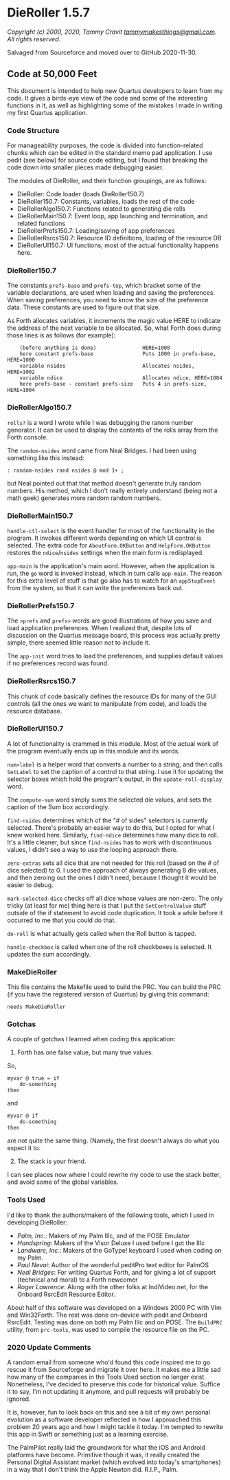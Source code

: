 # DieRoller 1.5.7

_Copyright (c) 2000, 2020, Tammy Cravit <tammymakesthings@gmail.com>._
_All rights reserved._

Salvaged from Sourceforce and moved over to GitHub 2020-11-30.

## Code at 50,000 Feet

This document is intended to help new Quartus developers to learn from
my code. It gives a birds-eye view of the code and some of the
interesting functions in it, as well as highlighting some of the
mistakes I made in writing my first Quartus application.

### Code Structure

For manageability purposes, the code is divided into function-related
chunks which can be edited in the standard memo pad application. I use
pedit (see below) for source code editing, but I found that breaking
the code down into smaller pieces made debugging easier.

The modules of DieRoller, and their function groupings, are as
follows:

- DieRoller: Code loader (loads DieRoller150.7)
- DieRoller150.7: Constants, variables, loads the rest of the code
- DieRollerAlgo150.7: Functions related to generating die rolls
- DieRollerMain150.7: Event loop, app launching and termination, and related functions
- DieRollerPrefs150.7: Loading/saving of app preferences
- DieRollerRsrcs150.7: Resource ID definitions, loading of the resource DB
- DieRollerUI150.7: UI functions; most of the actual functionality happens here.

### DieRoller150.7

The constants `prefs-base` and `prefs-top`, which bracket some of the variable
declarations, are used when loading and saving the preferences. When saving
preferences, you need to know the size of the preference data. These constants
are used to figure out that size.

As Forth allocates variables, it increments the magic value HERE to indicate
the address of the next variable to be allocated. So, what Forth does during
those lines is as follows (for example):

```
    (before anything is done)               HERE=1000
    here constant prefs-base                Puts 1000 in prefs-base, HERE=1000
    variable nsides                         Allocates nsides, HERE=1002
    variable ndice                          Allocates ndice, HERE=1004
    here prefs-base - constant prefs-size   Puts 4 in prefs-size, HERE=1004
```

### DieRollerAlgo150.7

`rolls?` is a word I wrote while I was debugging the ranom number generator. It
can be used to display the contents of the rolls array from the Forth console.

The `random-nsides` word came from Neal Bridges. I had been using something like
this instead:

```forth
: random-nsides rand nsides @ mod 1+ ;
```

but Neal pointed out that that method doesn't generate truly random
numbers. His method, which I don't really entirely understand (being not a
math geek) generates more random random numbers.

### DieRollerMain150.7

`handle-ctl-select` is the event handler for most of the functionality in the
program. It invokes different words depending on which UI control is
selected. The extra code for `AboutForm.OKButton` and `HelpForm.OKButton`
restores the `ndice`/`nsides` settings when the main form is redisplayed.

`app-main` is the application's main word. However, when the application is
run, the `go` word is invoked instead, which in turn calls `app-main`. The
reason for this extra level of stuff is that go also has to watch for an
`appStopEvent` from the system, so that it can write the preferences back out.

### DieRollerPrefs150.7

The `>prefs` and `prefs>` words are good illustrations of how you save and load
application preferences. When I realized that, despite lots of discussion on
the Quartus message board, this process was actually pretty simple, there
seemed little reason not to include it.

The `app-init` word tries to load the preferences, and supplies default values
if no preferences record was found.

### DieRollerRsrcs150.7

This chunk of code basically defines the resource IDs for many of the GUI
controls (all the ones we want to manipulate from code), and loads the
resource database.

### DieRollerUI150.7

A lot of functionality is crammed in this module. Most of the actual work of
the program eventually ends up in this module and its words.

`num>label` is a helper word that converts a number to a string, and then calls
`SetLabel` to set the caption of a control to that string. I use it for updating
the selector boxes which hold the program's output, in the `update-roll-display`
word.

The `compute-sum` word simply sums the selected die values, and sets the caption
of the Sum box accordingly.

`find-nsides` determines which of the "# of sides" selectors is currently
selected. There's probably an easier way to do this, but I opted for what I
knew worked here. Similarly, `find-ndice` determines how many dice to roll. It's
a little cleaner, but since `find-nsides` has to work with discontinuous values,
I didn't see a way to use the looping approach there.

`zero-extras` sets all dice that are not needed for this roll (based on the # of
dice selected) to 0. I used the approach of always generating 8 die values,
and then zeroing out the ones I didn't need, because I thought it would be
easier to debug.

`mark-selected-dice` checks off all dice whose values are non-zero. The only
tricky (at least for me) thing here is that I put the `SetControlValue` stuff
outside of the if statement to avoid code duplication. It took a while before
it occurred to me that you could do that.

`do-roll` is what actually gets called when the Roll button is tapped.

`handle-checkbox` is called when one of the roll checkboxes is selected. It
updates the sum accordingly.

### MakeDieRoller

This file contains the Makefile used to build the PRC. You can build the PRC
(if you have the registered version of Quartus) by giving this command:

```forth
needs MakeDieRoller
```

### Gotchas

A couple of gotchas I learned when coding this application:

1. Forth has one false value, but many true values.

So,

```forth
myvar @ true = if
    do-something
then
```
and

```forth
myvar @ if
    do-something
then
```

are not quite the same thing. (Namely, the first doesn't always do what you
expect it to.

2. The stack is your friend.

I can see places now where I could rewrite my code to use the stack better,
and avoid some of the global variables.

### Tools Used

I'd like to thank the authors/makers of the following tools, which I used
in developing DieRoller:

- *Palm, Inc.*: Makers of my Palm IIIc, and of the POSE Emulator
- *Handspring*: Makers of the Visor Deluxe I used before I got the IIIc
- *Landware, Inc.*: Makers of the GoType! keyboard I used when coding on my Palm.
- *Paul Nevai*: Author of the wonderful peditPro text editor for PalmOS
- *Neal Bridges*: For writing Quartus Forth, and for giving a lot of
  support (technical and moral) to a Forth newcomer
- *Roger Lawrence*: Along with the other folks at IndiVideo.net, for the
  Onboard RsrcEdit Resource Editor.

About half of this software was developed on a Windows 2000 PC with VIm and
Win32Forth. The rest was done on-device with pedit and Onboard
RsrcEdit. Testing was done on both my Palm IIIc and on POSE. The `BuildPRC`
utility, from `prc-tools`, was used to compile the resource file on the PC.

### 2020 Update Comments

A random email from someone who'd found this code inspired me to go rescue it
from Sourceforge and migrate it over here. It makes me a little sad how many
of the companies in the Tools Used section no longer exist. Nonetheless, I've
decided to preserve this code for historical value. Suffice it to say, I'm not
updating it anymore, and pull requests will probably be ignored.

It is, however, fun to look back on this and see a bit of my own personal
evolution as a software developer reflected in how I approached this problem
20 years ago and how I might tackle it today. I'm tempted to rewrite this app
in Swift or something just as a learning exercise.

The PalmPilot really laid the groundwork for what the iOS and Android platforms
have become. Primitive though it was, it really created the Personal Digital
Assistant market (which evolved into today's smartphones) in a way that I don't
think the Apple Newton did. R.I.P., Palm.
